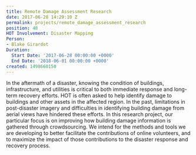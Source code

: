 ```yaml
---
title: Remote Damage Assessment Research
date: 2017-06-28 14:29:10 Z
permalink: projects/remote_damage_assessment_research
position: 48
HOT Involvement: Disaster Mapping
Person:
- Blake Girardot
Duration:
  Start Date: '2017-06-28 00:00:00 +0000'
  End Date: '2018-06-01 00:00:00 +0000'
created: 1498660150
---
```


<p>In the aftermath of a disaster, knowing the condition of buildings, infrastructure, and utilities is critical to both immediate response and long-term recovery efforts. HOT is often asked to help identify damage to buildings and other assets in the affected region. In the past, limitations in post-disaster imagery and difficulties in identifying building damage from aerial views have hindered these efforts. In this research project, our particular focus is on improving how building damage information is gathered through crowdsourcing. We intend for the methods and tools we are developing to better facilitate the contributions of online volunteers, and to maximize the impact of those contributions to the disaster response and recovery process.&nbsp;</p>
